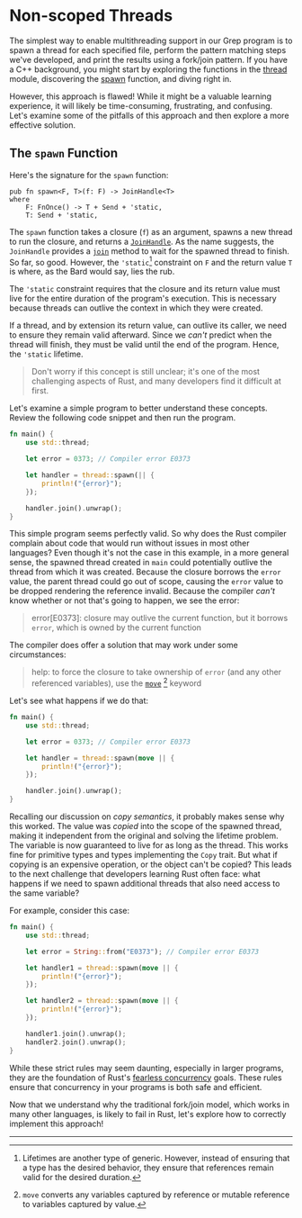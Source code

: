 # Non-scoped Threads

The simplest way to enable multithreading support in our Grep program is to
spawn a thread for each specified file, perform the pattern matching steps we've
developed, and print the results using a fork/join pattern. If you have a C++
background, you might start by exploring the functions in the [thread] module,
discovering the [spawn] function, and diving right in.

However, this approach is flawed! While it might be a valuable learning
experience, it will likely be time-consuming, frustrating, and confusing. Let's
examine some of the pitfalls of this approach and then explore a more effective
solution.

## The `spawn` Function

Here's the signature for the `spawn` function:

```rust,noplayground
pub fn spawn<F, T>(f: F) -> JoinHandle<T>
where
    F: FnOnce() -> T + Send + 'static,
    T: Send + 'static,
```

The `spawn` function takes a closure (`f`) as an argument, spawns a new thread
to run the closure, and returns a [`JoinHandle`]. As the name suggests, the
`JoinHandle` provides a [`join`] method to wait for the spawned thread to
finish. So far, so good. However, the `'static`[^1] constraint on `F` and the
return value `T` is where, as the Bard would say, lies the rub.

The `'static` constraint requires that the closure and its return value must
live for the entire duration of the program's execution. This is necessary
because threads can outlive the context in which they were created.

If a thread, and by extension its return value, can outlive its caller, we need
to ensure they remain valid afterward. Since we _can't_ predict when the thread
will finish, they must be valid until the end of the program. Hence, the
`'static` lifetime.

> Don't worry if this concept is still unclear; it's one of the most challenging
> aspects of Rust, and many developers find it difficult at first.

Let's examine a simple program to better understand these concepts. Review the
following code snippet and then run the program.

```rust
fn main() {
    use std::thread;

    let error = 0373; // Compiler error E0373

    let handler = thread::spawn(|| {
        println!("{error}");
    });

    handler.join().unwrap();
}
```

This simple program seems perfectly valid. So why does the Rust compiler
complain about code that would run without issues in most other languages? Even
though it's not the case in this example, in a more general sense, the spawned
thread created in `main` could potentially outlive the thread from which it was
created. Because the closure borrows the `error` value, the parent thread could
go out of scope, causing the `error` value to be dropped rendering the reference
invalid. Because the compiler _can't_ know whether or not that's going to
happen, we see the error:

> error[E0373]: closure may outlive the current function, but it borrows
> `error`, which is owned by the current function

The compiler does offer a solution that may work under some circumstances:

> help: to force the closure to take ownership of `error` (and any other
> referenced variables), use the [`move`] [^2] keyword

Let's see what happens if we do that:

```rust
fn main() {
    use std::thread;

    let error = 0373; // Compiler error E0373

    let handler = thread::spawn(move || {
        println!("{error}");
    });

    handler.join().unwrap();
}
```

Recalling our discussion on _copy semantics_, it probably makes sense why this
worked. The value was _copied_ into the scope of the spawned thread, making it
independent from the original and solving the lifetime problem. The variable is
now guaranteed to live for as long as the thread. This works fine for primitive
types and types implementing the `Copy` trait. But what if copying is an
expensive operation, or the object can't be copied? This leads to the next
challenge that developers learning Rust often face: what happens if we need to
spawn additional threads that also need access to the same variable?

For example, consider this case:

```rust
fn main() {
    use std::thread;

    let error = String::from("E0373"); // Compiler error E0373

    let handler1 = thread::spawn(move || {
        println!("{error}");
    });

    let handler2 = thread::spawn(move || {
        println!("{error}");
    });

    handler1.join().unwrap();
    handler2.join().unwrap();
}
```

While these strict rules may seem daunting, especially in larger programs, they
are the foundation of Rust's [fearless concurrency] goals. These rules ensure
that concurrency in your programs is both safe and efficient.

Now that we understand why the traditional fork/join model, which works in many
other languages, is likely to fail in Rust, let's explore how to correctly
implement this approach!

[thread]: https://doc.rust-lang.org/std/thread/
[spawn]: https://doc.rust-lang.org/stable/std/thread/fn.spawn.html
[`JoinHandle`]:
  https://doc.rust-lang.org/stable/std/thread/struct.JoinHandle.html
[`join`]:
  https://doc.rust-lang.org/stable/std/thread/struct.JoinHandle.html#method.join
[`move`]: https://doc.rust-lang.org/std/keyword.move.html
[fearless concurrency]:
  https://doc.rust-lang.org/book/ch16-00-concurrency.html#fearless-concurrency

---

[^1]:
    Lifetimes are another type of generic. However, instead of ensuring that a
    type has the desired behavior, they ensure that references remain valid for
    the desired duration.

[^2]:
    `move` converts any variables captured by reference or mutable reference to
    variables captured by value.
